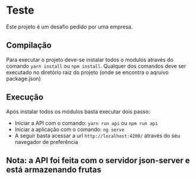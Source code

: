 # Teste

Este projeto é um desafio pedido por uma empresa.

## Compilação

Para executar o projeto deve-se instalar todos o modulos através do comando `yarn install` ou `npm install`.
Qualquer dos comandos deve ser executado no diretório raiz do projeto (onde se encontra o aqruivo package.json)

## Execução

Após instalar todos os módulos basta executar dois passo:

* Iniciar a API com o comando: `yarn run api` ou `npm run api`
* Iniciar a aplicação com o comando: `ng serve`
* A seguir basta acessar a url `http://localhost:4200/` através do seu navegador de preferência

## Nota: a API foi feita com o servidor json-server e está armazenando frutas
